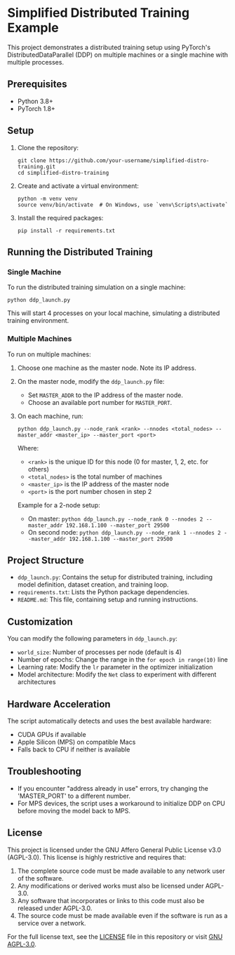# Simplified Distributed Training Example

This project demonstrates a distributed training setup using PyTorch's DistributedDataParallel (DDP) on multiple machines or a single machine with multiple processes.

## Prerequisites

- Python 3.8+
- PyTorch 1.8+

## Setup

1. Clone the repository:
   ```
   git clone https://github.com/your-username/simplified-distro-training.git
   cd simplified-distro-training
   ```

2. Create and activate a virtual environment:
   ```
   python -m venv venv
   source venv/bin/activate  # On Windows, use `venv\Scripts\activate`
   ```

3. Install the required packages:
   ```
   pip install -r requirements.txt
   ```

## Running the Distributed Training

### Single Machine

To run the distributed training simulation on a single machine:

```
python ddp_launch.py
```

This will start 4 processes on your local machine, simulating a distributed training environment.

### Multiple Machines

To run on multiple machines:

1. Choose one machine as the master node. Note its IP address.

2. On the master node, modify the `ddp_launch.py` file:
   - Set `MASTER_ADDR` to the IP address of the master node.
   - Choose an available port number for `MASTER_PORT`.

3. On each machine, run:
   ```
   python ddp_launch.py --node_rank <rank> --nnodes <total_nodes> --master_addr <master_ip> --master_port <port>
   ```
   Where:
   - `<rank>` is the unique ID for this node (0 for master, 1, 2, etc. for others)
   - `<total_nodes>` is the total number of machines
   - `<master_ip>` is the IP address of the master node
   - `<port>` is the port number chosen in step 2

   Example for a 2-node setup:
   - On master: `python ddp_launch.py --node_rank 0 --nnodes 2 --master_addr 192.168.1.100 --master_port 29500`
   - On second node: `python ddp_launch.py --node_rank 1 --nnodes 2 --master_addr 192.168.1.100 --master_port 29500`

## Project Structure

- `ddp_launch.py`: Contains the setup for distributed training, including model definition, dataset creation, and training loop.
- `requirements.txt`: Lists the Python package dependencies.
- `README.md`: This file, containing setup and running instructions.

## Customization

You can modify the following parameters in `ddp_launch.py`:

- `world_size`: Number of processes per node (default is 4)
- Number of epochs: Change the range in the `for epoch in range(10)` line
- Learning rate: Modify the `lr` parameter in the optimizer initialization
- Model architecture: Modify the `Net` class to experiment with different architectures

## Hardware Acceleration

The script automatically detects and uses the best available hardware:
- CUDA GPUs if available
- Apple Silicon (MPS) on compatible Macs
- Falls back to CPU if neither is available

## Troubleshooting

- If you encounter "address already in use" errors, try changing the 'MASTER_PORT' to a different number.
- For MPS devices, the script uses a workaround to initialize DDP on CPU before moving the model back to MPS.

## License

This project is licensed under the GNU Affero General Public License v3.0 (AGPL-3.0). This license is highly restrictive and requires that:

1. The complete source code must be made available to any network user of the software.
2. Any modifications or derived works must also be licensed under AGPL-3.0.
3. Any software that incorporates or links to this code must also be released under AGPL-3.0.
4. The source code must be made available even if the software is run as a service over a network.

For the full license text, see the [LICENSE](LICENSE) file in this repository or visit [GNU AGPL-3.0](https://www.gnu.org/licenses/agpl-3.0.en.html).
